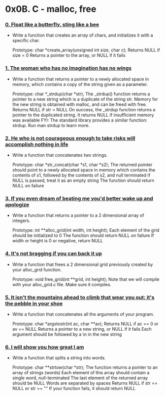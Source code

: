 # 0x0B. C - malloc, free

### [0. Float like a butterfly, sting like a bee](./0-create_array.c)

-   Write a function that creates an array of chars, and initializes it with a specific char.

      Prototype: char *create_array(unsigned int size, char c);
      Returns NULL if size = 0
      Returns a pointer to the array, or NULL if it fails

### [1. The woman who has no imagination has no wings](./1-strdup.c)

-   Write a function that returns a pointer to a newly allocated space in memory, which contains a copy of the string given as a parameter.

      Prototype: char *_strdup(char *str);
      The _strdup() function returns a pointer to a new string which is a duplicate of the string str. Memory for the new string is obtained with malloc, and can be freed with free.
      Returns NULL if str = NULL
      On success, the _strdup function returns a pointer to the duplicated string. It returns NULL if insufficient memory was available
    FYI: The standard library provides a similar function: strdup. Run man strdup to learn more.

### [2. He who is not courageous enough to take risks will accomplish nothing in life](./2-str_concat.c)

-   Write a function that concatenates two strings.

      Prototype: char *str_concat(char *s1, char *s2);
      The returned pointer should point to a newly allocated space in memory which contains the contents of s1, followed by the contents of s2, and null terminated
      if NULL is passed, treat it as an empty string
      The function should return NULL on failure

### [3. If you even dream of beating me you'd better wake up and apologize](./3-alloc_grid.c)

-   Write a function that returns a pointer to a 2 dimensional array of integers.

      Prototype: int **alloc_grid(int width, int height);
      Each element of the grid should be initialized to 0
      The function should return NULL on failure
      If width or height is 0 or negative, return NULL

### [4. It's not bragging if you can back it up](./4-free_grid.c)

-   Write a function that frees a 2 dimensional grid previously created by your alloc_grid function.

      Prototype: void free_grid(int **grid, int height);
      Note that we will compile with your alloc_grid.c file. Make sure it compiles.

### [5. It isn't the mountains ahead to climb that wear you out; it's the pebble in your shoe](./100-argstostr.c)

-   Write a function that concatenates all the arguments of your program.

      Prototype: char *argstostr(int ac, char **av);
      Returns NULL if ac == 0 or av == NULL
      Returns a pointer to a new string, or NULL if it fails
      Each argument should be followed by a \n in the new string

### [6. I will show you how great I am](./101-strtow.c)

-   Write a function that splits a string into words.

      Prototype: char **strtow(char *str);
      The function returns a pointer to an array of strings (words)
      Each element of this array should contain a single word, null-terminated
      The last element of the returned array should be NULL
      Words are separated by spaces
      Returns NULL if str == NULL or str == ""
      If your function fails, it should return NULL